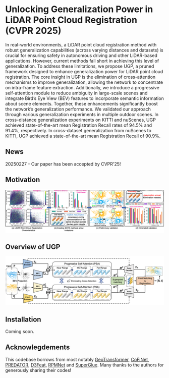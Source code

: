 # Unlocking Generalization Power in LiDAR Point Cloud Registration (CVPR 2025)

In real-world environments, a LiDAR point cloud registration method with robust generalization capabilities (across varying distances and datasets) is crucial for ensuring safety in autonomous driving and other LiDAR-based applications. However, current methods fall short in achieving this level of generalization. To address these limitations, we propose UGP, a pruned framework designed to enhance generalization power for LiDAR point cloud registration. The core insight in UGP is the elimination of cross-attention mechanisms to improve generalization, allowing the network to concentrate on intra-frame feature extraction. Additionally, we introduce a progressive self-attention module to reduce ambiguity in large-scale scenes and integrate Bird’s Eye View (BEV) features to incorporate semantic information about scene elements. Together, these enhancements significantly boost the network’s generalization performance. We validated our approach through various generalization experiments in multiple outdoor scenes. In cross-distance generalization experiments on KITTI and nuScenes, UGP achieved state-of-the-art mean Registration Recall rates of 94.5\% and 91.4\%, respectively. In cross-dataset generalization from nuScenes to KITTI, UGP achieved a state-of-the-art mean Registration Recall of 90.9\%.

## News

20250227 - Our paper has been accepted by CVPR'25!

## Motivation

<div align="center">
<img src=assets\motivation.png>
</div>

## Overview of UGP

<div align="center">
<img src=assets\pipeline.png>
</div>

## Installation

Coming soon.

## Acknowlegdements

This codebase borrows from most notably [GeoTransformer](https://github.com/qinzheng93/GeoTransformer), [CoFiNet](https://github.com/haoyu94/Coarse-to-fine-correspondences), [PREDATOR](https://github.com/prs-eth/OverlapPredator), [D3Feat](https://github.com/XuyangBai/D3Feat.pytorch), [RPMNet](https://github.com/yewzijian/RPMNet) and [SuperGlue](https://github.com/magicleap/SuperGluePretrainedNetwork). Many thanks to the authors for generously sharing their codes!

